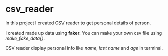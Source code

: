 # csv_reader

In this project I created CSV reader to get personal details of person.

I created made up data using **faker**.
You can make your own csv file using *make_fake_data()*.

CSV reader display personal info like *name*, *last name* and *age* in terminal.